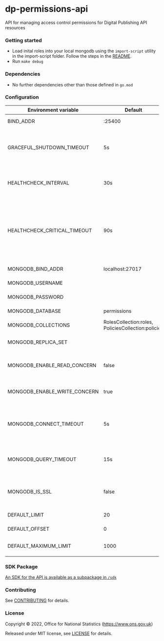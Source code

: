 dp-permissions-api
================
API for managing access control permissions for Digital Publishing API resources

### Getting started

* Load inital roles into your local mongodb using the `import-script` utility in the import-script folder. Follow the
  steps in the [README](./import-script/README.md).
* Run `make debug`

### Dependencies

* No further dependencies other than those defined in `go.mod`

### Configuration

| Environment variable           | Default                                             | Description                                                                                                         |
|--------------------------------|-----------------------------------------------------|---------------------------------------------------------------------------------------------------------------------|
| BIND_ADDR                      | :25400                                              | The host and port to bind to                                                                                        |
| GRACEFUL_SHUTDOWN_TIMEOUT      | 5s                                                  | The graceful shutdown timeout in seconds (`time.Duration` format)                                                   |
| HEALTHCHECK_INTERVAL           | 30s                                                 | Time between self-healthchecks (`time.Duration` format)                                                             |
| HEALTHCHECK_CRITICAL_TIMEOUT   | 90s                                                 | Time to wait until an unhealthy dependent propagates its state to make this app unhealthy (`time.Duration` format)  |
| MONGODB_BIND_ADDR              | localhost:27017                                     | The MongoDB bind address                                                                                            |
| MONGODB_USERNAME               |                                                     | The MongoDB Username                                                                                                |
| MONGODB_PASSWORD               |                                                     | The MongoDB Password                                                                                                |
| MONGODB_DATABASE               | permissions                                         | The MongoDB database                                                                                                |
| MONGODB_COLLECTIONS            | RolesCollection:roles, PoliciesCollection:policies  | The MongoDB collections                                                                                             |
| MONGODB_REPLICA_SET            |                                                     | The name of the MongoDB replica set                                                                                 |
| MONGODB_ENABLE_READ_CONCERN    | false                                               | Switch to use (or not) majority read concern                                                                        |
| MONGODB_ENABLE_WRITE_CONCERN   | true                                                | Switch to use (or not) majority write concern                                                                       |
| MONGODB_CONNECT_TIMEOUT        | 5s                                                  | The timeout when connecting to MongoDB (`time.Duration` format)                                                     |
| MONGODB_QUERY_TIMEOUT          | 15s                                                 | The timeout for querying MongoDB (`time.Duration` format)                                                           |
| MONGODB_IS_SSL                 | false                                               | Switch to use (or not) TLS when connecting to mongodb                                                               |
| DEFAULT_LIMIT                  | 20                                                  | Default limit for pagination                                                                                        |
| DEFAULT_OFFSET                 | 0                                                   | Default offset for pagination                                                                                       |
| DEFAULT_MAXIMUM_LIMIT          | 1000                                                | Default maximum limit for pagination                                                                                |

### SDK Package

[An SDK for the API is available as a subpackage in `/sdk`](sdk/README.md)

### Contributing

See [CONTRIBUTING](CONTRIBUTING.md) for details.

### License

Copyright © 2022, Office for National Statistics (https://www.ons.gov.uk)

Released under MIT license, see [LICENSE](LICENSE.md) for details.

